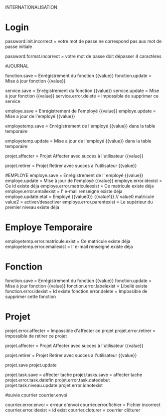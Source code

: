 INTERNATIONALISATION


# Login

password.init.incorrect = votre mot de passe ne correspond pas aux mot de passe initiale

password.format.incorrect = votre mot de passe doit dépasser 4 caractères 


#JOURNAL  

fonction.save = Enrégistrement du fonction {{value}}
fonction.update = Mise à jour fonction {{value}}

service.save = Enrégistrement du fonction {{value}}
service.update = Mise à jour fonction {{value}}
service.error.delete = Impossible de supprimer ce service

employe.save = Enrégistrement de l'employé {{value}} 
employe.update = Mise a jour de l'employé {{value}} 

employetemp.save = Enrégistrement de l'employé {{value}} dans la table temporaire

employetemp.update = Mise a jour de l'employé {{value}} dans la table temporaire 

projet.affecter = Projet Affecter  avec succes à l'utilisateur {{value}}

projet.retirer = Projet Retirer  avec succes à l'utilisateur {{value}}


#EMPLOYE 
employe.save =  Enrégistrement de l' employé {{value}}
employe.update = Mise à jour de l'employé {{value}}
employe.error.idexist = Ce id existe déja 
employe.error.matriculeexist = Ce matricule existe déja 
employe.error.emailexist = l' e-mail renseigné existe déja
employe.update.etat = Employé {{value0}} {{value1}} // value0 matricule value2 = activer/desactiver
employe.error.parentexist = Le supérieur du premier niveau existe déja

#  Employe Temporaire

employetemp.error.matricule.exist = Ce matricule existe déja 
employetemp.error.emailexist = l' e-mail renseigné existe déja

# Fonction 

fonction.save = Enrégistrement du fonction {{value}}
fonction.update = Mise à jour fonction {{value}}
fonction.error.labelexist  = Libellé existe
fonction.error.idexist = Id existe
fonction.error.delete = Impossible de supprimer cette fonction
# Projet 

projet.error.affecter = Impossible d'affecter  ce projet
projet.error.retirer = Impossible de retirer ce projet

projet.affecter = Projet Affecter  avec succes à l'utilisateur {{value}}

projet.retirer = Projet Retirer  avec succes à l'utilisateur {{value}}

projet.save
projet.update

projet.task.save = affecter tache
projet.tasks.save = affecter tache
projet.error.task.datefin
projet.error.task.datedebut
projet.task.niveau.update
projet.error.idnotexist

#suivie courrier 
courrier.envoi

courrier.error.envoi = erreur d'envoi
courrier.error.fichier = Fichier incorrect
courrier.error.idexist = id exist
courrier.cloturer = courrier clôturer